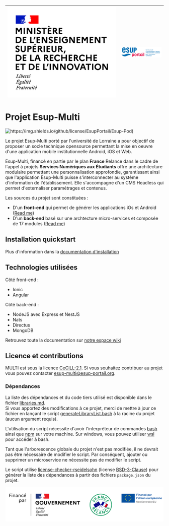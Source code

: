 | ![Logo MESRI](./doc/logo-mesri.jpg) | ![Logo Esup](./doc/logo-esupportail.png) |
| :---------------: |:---------------:|

# Projet Esup-Multi

![https://img.shields.io/github/license/EsupPortail/Esup-Pod)](https://img.shields.io/badge/License-CeCILL%202.1-orange)

Le projet Esup-Multi porté par l'université de Lorraine a pour objectif de proposer un socle technique opensource permettant la mise en oeuvre d'une application mobile institutionnelle Android, iOS et Web.

Esup-Multi, financé en partie par le plan **France** Relance dans le cadre de l'appel à projets **Services Numériques aux Étudiants** offre une architecture modulaire permettant une personnalisation approfondie, garantissant ainsi que l'application Esup-Multi puisse s'interconnecter au système d'information de l'établissement. Elle s'accompagne d'un CMS Headless qui permet d'externaliser paramétrages et contenus.

Les sources du projet sont constituées :

- D'un **front-end** qui permet de générer les applications iOs et Android ([Read me](dev/user-frontend-ionic/README.md))
- D'un **back-end** basé sur une archtecture micro-services et composée de 17 modules ([Read me](dev/user-backend-nest/README.md))

## Installation quickstart

Plus d'information dans la [documentation d'installation](https://www.esup-portail.org/wiki/x/F4DoTw)

## Technologies utilisées

Côté front-end :

- Ionic
- Angular

Côté back-end :
- NodeJS avec Express et NestJS
- Nats
- Directus
- MongoDB

Retrouvez toute la documentation sur [notre espace wiki](https://www.esup-portail.org/wiki/x/EYDoTw)

## Licence et contributions

MULTI est sous la licence [CeCILL-2.1](LICENCE). Si vous souhaitez contribuer au projet vous pouvez contacter [esup-multi@esup-portail.org](mailto:esup-multi@esup-portail.org).

### Dépendances

La liste des dépendances et du code tiers utilisé est disponible
dans le fichier [libraries.md](libraries.md).\
Si vous apportez des modifications à ce projet, merci de mettre à jour
ce fichier en lançant le script [generateLibraryList.bash](generateLibraryList.bash)
à la racine du projet (aucun argument requis).

L'utilisation du script nécessite d'avoir l'interpréteur de commandes
[bash](https://www.gnu.org/software/bash/) ainsi que [npm](https://www.npmjs.com/)
sur votre machine. Sur windows, vous pouvez utiliser
[wsl](https://docs.microsoft.com/fr-fr/windows/wsl/install-win10) pour accéder à bash.

Tant que l'arborescence globale du projet n'est pas modifiée, il ne devrait
pas être nécessaire de modifier le script. Par conséquent, ajouter ou supprimer
un microservice ne nécessite pas de modifier le script.

Le script utilise [license-checker-rseidelsohn](https://www.npmjs.com/package/license-checker-rseidelsohn)
(license [BSD-3-Clause](https://spdx.org/licenses/BSD-3-Clause.html))
pour générer la liste des dépendances à partir des fichiers `package.json`
du projet.

![Logo France Relance](./doc/logo-france-relance.png)